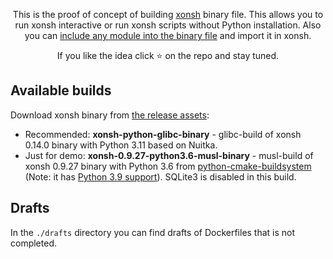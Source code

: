 <p align="center">
This is the proof of concept of building <a href="https://github.com/xonsh/xonsh">xonsh</a> binary file. This allows you to run xonsh interactive or run xonsh scripts without Python installation. Also you can <a href="https://github.com/anki-code/xonsh-binary/blob/516ec6ddeef414bcf2f15d61320f6df853b888e6/xonsh-0.11.0-python3.8-glibc-binary.Dockerfile#L12-L17">include any module into the binary file</a> and import it in xonsh.
</p>

<p align="center">  
If you like the idea click ⭐ on the repo and stay tuned.
</p>

## Available builds

Download xonsh binary from [the release assets](https://github.com/anki-code/xonsh-portable-binary/releases):

* Recommended: **xonsh-python-glibc-binary** - glibc-build of xonsh 0.14.0 binary with Python 3.11 based on Nuitka.
* Just for demo: **xonsh-0.9.27-python3.6-musl-binary** - musl-build of xonsh 0.9.27 binary with Python 3.6 from [python-cmake-buildsystem](https://github.com/python-cmake-buildsystem/python-cmake-buildsystem) (Note: it has [Python 3.9 support](https://github.com/python-cmake-buildsystem/python-cmake-buildsystem/issues/304)). SQLite3 is disabled in this build.

## Drafts

In the `./drafts` directory you can find drafts of Dockerfiles that is not completed.


